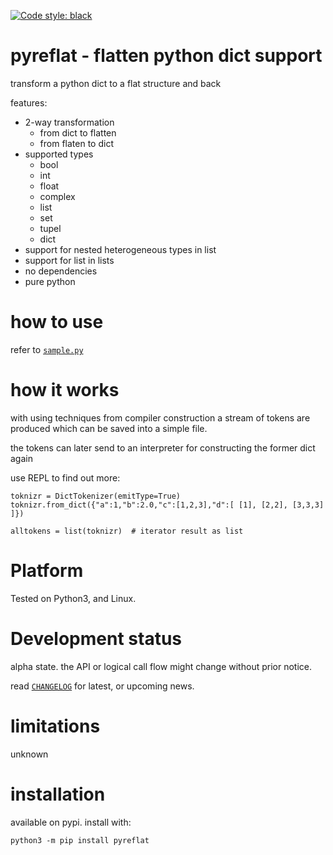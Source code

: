 
[![Code style: black](https://img.shields.io/badge/code%20style-black-000000.svg)](https://github.com/psf/black)


# pyreflat - flatten python dict support

transform a python dict to a flat structure and back

features:

- 2-way transformation
  - from dict to flatten
  - from flaten to dict
- supported types
  - bool
  - int
  - float
  - complex
  - list
  - set
  - tupel
  - dict 
- support for nested heterogeneous types in list 
- support for list in lists
- no dependencies
- pure python


# how to use

refer to [`sample.py`](https://github.com/kr-g/pyreflat/blob/main/sample.py)


# how it works

with using techniques from compiler construction a stream of tokens are produced
which can be saved into a simple file.

the tokens can later send to an interpreter for constructing the former dict again

use REPL to find out more:

    toknizr = DictTokenizer(emitType=True)
    toknizr.from_dict({"a":1,"b":2.0,"c":[1,2,3],"d":[ [1], [2,2], [3,3,3] ]})

    alltokens = list(toknizr)  # iterator result as list


# Platform

Tested on Python3, and Linux.


# Development status

alpha state.
the API or logical call flow might change without prior notice.

read [`CHANGELOG`](https://github.com/kr-g/pyreflat/blob/master/CHANGELOG.MD)
for latest, or upcoming news.


# limitations

unknown


# installation
    
available on pypi. install with:

    python3 -m pip install pyreflat
    
